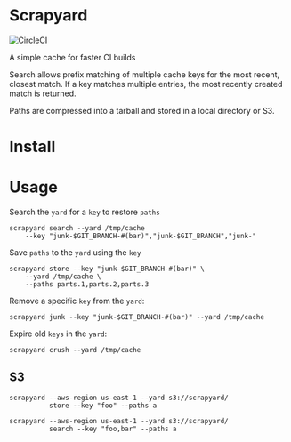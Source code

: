 # Scrapyard

[![CircleCI](https://circleci.com/gh/dgtized/scrapyard.svg?style=svg)](https://circleci.com/gh/dgtized/scrapyard)

A simple cache for faster CI builds

Search allows prefix matching of multiple cache keys for the most recent,
closest match. If a key matches multiple entries, the most recently created
match is returned.

Paths are compressed into a tarball and stored in a local directory or S3.

# Install

# Usage

Search the `yard` for a `key` to restore `paths`

```
scrapyard search --yard /tmp/cache
    --key "junk-$GIT_BRANCH-#(bar)","junk-$GIT_BRANCH","junk-"
```

Save `paths` to the `yard` using the `key`

```
scrapyard store --key "junk-$GIT_BRANCH-#(bar)" \
    --yard /tmp/cache \
    --paths parts.1,parts.2,parts.3
```

Remove a specific `key` from the `yard`:

```
scrapyard junk --key "junk-$GIT_BRANCH-#(bar)" --yard /tmp/cache
```

Expire old `keys` in the `yard`:

```
scrapyard crush --yard /tmp/cache
```

## S3

```
scrapyard --aws-region us-east-1 --yard s3://scrapyard/
          store --key "foo" --paths a
```

```
scrapyard --aws-region us-east-1 --yard s3://scrapyard/
          search --key "foo,bar" --paths a
```
